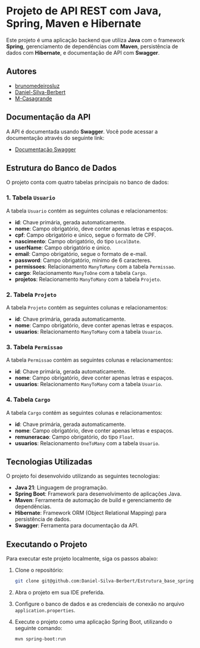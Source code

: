 # Projeto de API REST com Java, Spring, Maven e Hibernate

Este projeto é uma aplicação backend que utiliza **Java** com o framework **Spring**, gerenciamento de dependências com **Maven**, persistência de dados com **Hibernate**, e documentação de API com **Swagger**.

## Autores

- [brunomedeirosluz](https://github.com/brunomedeirosluz)
- [Daniel-Silva-Berbert](https://github.com/Daniel-Silva-Berbert)
- [M-Casagrande](https://github.com/M-Casagrande)

## Documentação da API

A API é documentada usando **Swagger**. Você pode acessar a documentação através do seguinte link:

- [Documentação Swagger](http://localhost:8080/swagger-ui/index.html#/)

## Estrutura do Banco de Dados

O projeto conta com quatro tabelas principais no banco de dados:

### 1. Tabela `Usuario`

A tabela `Usuario` contém as seguintes colunas e relacionamentos:

- **id**: Chave primária, gerada automaticamente.
- **nome**: Campo obrigatório, deve conter apenas letras e espaços.
- **cpf**: Campo obrigatório e único, segue o formato de CPF.
- **nascimento**: Campo obrigatório, do tipo `LocalDate`.
- **userName**: Campo obrigatório e único.
- **email**: Campo obrigatório, segue o formato de e-mail.
- **password**: Campo obrigatório, mínimo de 6 caracteres.
- **permissoes**: Relacionamento `ManyToMany` com a tabela `Permissao`.
- **cargo**: Relacionamento `ManyToOne` com a tabela `Cargo`.
- **projetos**: Relacionamento `ManyToMany` com a tabela `Projeto`.

### 2. Tabela `Projeto`

A tabela `Projeto` contém as seguintes colunas e relacionamentos:

- **id**: Chave primária, gerada automaticamente.
- **nome**: Campo obrigatório, deve conter apenas letras e espaços.
- **usuarios**: Relacionamento `ManyToMany` com a tabela `Usuario`.

### 3. Tabela `Permissao`

A tabela `Permissao` contém as seguintes colunas e relacionamentos:

- **id**: Chave primária, gerada automaticamente.
- **nome**: Campo obrigatório, deve conter apenas letras e espaços.
- **usuarios**: Relacionamento `ManyToMany` com a tabela `Usuario`.

### 4. Tabela `Cargo`

A tabela `Cargo` contém as seguintes colunas e relacionamentos:

- **id**: Chave primária, gerada automaticamente.
- **nome**: Campo obrigatório, deve conter apenas letras e espaços.
- **remuneracao**: Campo obrigatório, do tipo `Float`.
- **usuarios**: Relacionamento `OneToMany` com a tabela `Usuario`.

## Tecnologias Utilizadas

O projeto foi desenvolvido utilizando as seguintes tecnologias:

- **Java 21**: Linguagem de programação.
- **Spring Boot**: Framework para desenvolvimento de aplicações Java.
- **Maven**: Ferramenta de automação de build e gerenciamento de dependências.
- **Hibernate**: Framework ORM (Object Relational Mapping) para persistência de dados.
- **Swagger**: Ferramenta para documentação da API.

## Executando o Projeto

Para executar este projeto localmente, siga os passos abaixo:

1. Clone o repositório:

   ```bash
   git clone git@github.com:Daniel-Silva-Berbert/Estrutura_base_spring_boot.git
   
2. Abra o projeto em sua IDE preferida.

3. Configure o banco de dados e as credenciais de conexão no arquivo `application.properties`.

4. Execute o projeto como uma aplicação Spring Boot, utilizando o seguinte comando:

   ```bash
   mvn spring-boot:run
